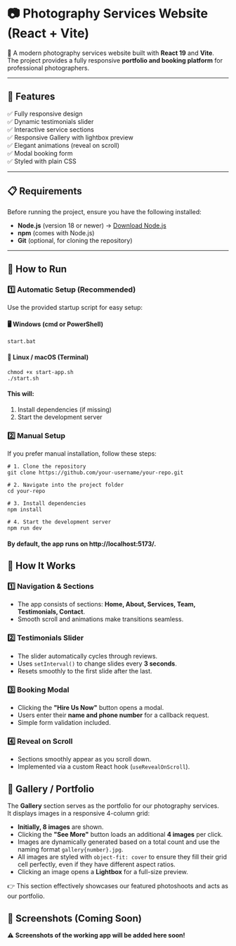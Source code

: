 # 📷 Photography Services Website (React + Vite)

🚀 A modern photography services website built with **React 19** and **Vite**.  
The project provides a fully responsive **portfolio and booking platform** for professional photographers.

---

## 🌟 Features

✅ Fully responsive design  
✅ Dynamic testimonials slider  
✅ Interactive service sections  
✅ Responsive Gallery with lightbox preview  
✅ Elegant animations (reveal on scroll)  
✅ Modal booking form  
✅ Styled with plain CSS

---

## 📋 Requirements

Before running the project, ensure you have the following installed:

- **Node.js** (version 18 or newer) → [Download Node.js](https://nodejs.org/)
- **npm** (comes with Node.js)
- **Git** (optional, for cloning the repository)

---

## 🚀 How to Run

### **1️⃣ Automatic Setup (Recommended)**
Use the provided startup script for easy setup:

#### 🖥 **Windows (cmd or PowerShell)**
```
start.bat
```

#### 🐧 Linux / macOS (Terminal)
```
chmod +x start-app.sh
./start.sh
```

#### This will:

1. Install dependencies (if missing)
2. Start the development server

### **2️⃣ Manual Setup**
If you prefer manual installation, follow these steps:
```
# 1. Clone the repository
git clone https://github.com/your-username/your-repo.git

# 2. Navigate into the project folder
cd your-repo

# 3. Install dependencies
npm install

# 4. Start the development server
npm run dev
```

#### By default, the app runs on http://localhost:5173/.

## 📌 How It Works

### 1️⃣ Navigation & Sections
- The app consists of sections: **Home, About, Services, Team, Testimonials, Contact**.
- Smooth scroll and animations make transitions seamless.

### 2️⃣ Testimonials Slider
- The slider automatically cycles through reviews.
- Uses `setInterval()` to change slides every **3 seconds**.
- Resets smoothly to the first slide after the last.

### 3️⃣ Booking Modal
- Clicking the **"Hire Us Now"** button opens a modal.
- Users enter their **name and phone number** for a callback request.
- Simple form validation included.

### 4️⃣ Reveal on Scroll
- Sections smoothly appear as you scroll down.
- Implemented via a custom React hook (`useRevealOnScroll`).

## 📸 Gallery / Portfolio

The **Gallery** section serves as the portfolio for our photography services.  
It displays images in a responsive 4-column grid:

- **Initially, 8 images** are shown.
- Clicking the **"See More"** button loads an additional **4 images** per click.
- Images are dynamically generated based on a total count and use the naming format `gallery{number}.jpg`.
- All images are styled with `object-fit: cover` to ensure they fill their grid cell perfectly, even if they have different aspect ratios.
- Clicking an image opens a **Lightbox** for a full-size preview.

👉 This section effectively showcases our featured photoshoots and acts as our portfolio.


## 📸 Screenshots (Coming Soon)

⚠️ **Screenshots of the working app will be added here soon!**  

